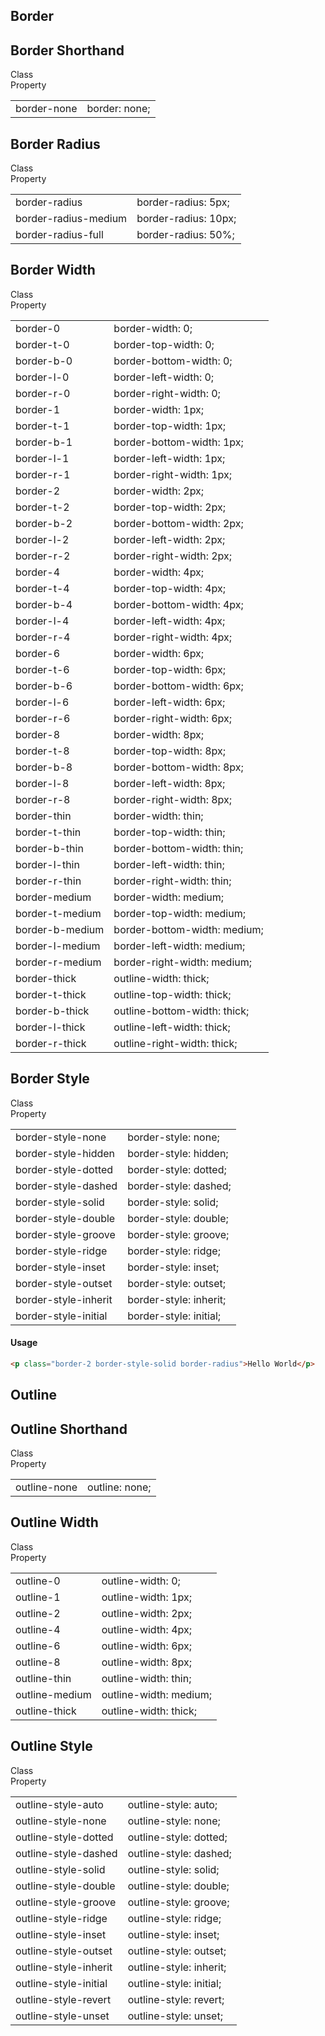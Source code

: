 ## Border

## Border Shorthand

<table class="h-auto">
  <div class="table-head">
    <div class="font-bld">Class</div>
    <div class="font-bld">Property</div>
  </div>
<tr>
<td>border-none</td>
<td>border: none;</td>
</tr>
</table>

## Border Radius

<table class="h-auto">
  <div class="table-head">
    <div class="font-bld">Class</div>
    <div class="font-bld">Property</div>
  </div>
<tr>
<td>border-radius</td>
<td>border-radius: 5px;</td>
</tr>
<tr>
<td>border-radius-medium</td>
<td>border-radius: 10px;</td>
</tr>
<tr>
<td>border-radius-full</td>
<td>border-radius: 50%;</td>
</tr>
</table>

## Border Width

<table>
  <div class="table-head">
    <div class="font-bld">Class</div>
    <div class="font-bld">Property</div>
  </div>
<tr>
<td>border-0</td>
<td>border-width: 0;</td>
</tr>
<tr>
<td>border-t-0</td>
<td>border-top-width: 0;</td>
</tr>
<tr>
<td>border-b-0</td>
<td>border-bottom-width: 0;</td>
</tr>
<tr>
<td>border-l-0</td>
<td>border-left-width: 0;</td>
</tr>
<tr>
<td>border-r-0</td>
<td>border-right-width: 0;</td>
</tr>
<tr>
<td>border-1</td>
<td>border-width: 1px;</td>
</tr>
<tr>
<td>border-t-1</td>
<td>border-top-width: 1px;</td>
</tr>
<tr>
<td>border-b-1</td>
<td>border-bottom-width: 1px;</td>
</tr>
<tr>
<td>border-l-1</td>
<td>border-left-width: 1px;</td>
</tr>
<tr>
<td>border-r-1</td>
<td>border-right-width: 1px;</td>
</tr>
<tr>
<td>border-2</td>
<td>border-width: 2px;</td>
</tr>
<tr>
<td>border-t-2</td>
<td>border-top-width: 2px;</td>
</tr>
<tr>
<td>border-b-2</td>
<td>border-bottom-width: 2px;</td>
</tr>
<tr>
<td>border-l-2</td>
<td>border-left-width: 2px;</td>
</tr>
<tr>
<td>border-r-2</td>
<td>border-right-width: 2px;</td>
</tr>
<tr>
<td>border-4</td>
<td>border-width: 4px;</td>
</tr>
<tr>
<td>border-t-4</td>
<td>border-top-width: 4px;</td>
</tr>
<tr>
<td>border-b-4</td>
<td>border-bottom-width: 4px;</td>
</tr>
<tr>
<td>border-l-4</td>
<td>border-left-width: 4px;</td>
</tr>
<tr>
<td>border-r-4</td>
<td>border-right-width: 4px;</td>
</tr>
<tr>
<td>border-6</td>
<td>border-width: 6px;</td>
</tr>
<tr>
<td>border-t-6</td>
<td>border-top-width: 6px;</td>
</tr>
<tr>
<td>border-b-6</td>
<td>border-bottom-width: 6px;</td>
</tr>
<tr>
<td>border-l-6</td>
<td>border-left-width: 6px;</td>
</tr>
<tr>
<td>border-r-6</td>
<td>border-right-width: 6px;</td>
</tr>
<tr>
<td>border-8</td>
<td>border-width: 8px;</td>
</tr>
<tr>
<td>border-t-8</td>
<td>border-top-width: 8px;</td>
</tr>
<tr>
<td>border-b-8</td>
<td>border-bottom-width: 8px;</td>
</tr>
<tr>
<td>border-l-8</td>
<td>border-left-width: 8px;</td>
</tr>
<tr>
<td>border-r-8</td>
<td>border-right-width: 8px;</td>
</tr>
<tr>
<td>border-thin</td>
<td>border-width: thin;</td>
</tr>
<tr>
<td>border-t-thin</td>
<td>border-top-width: thin;</td>
</tr>
<tr>
<td>border-b-thin</td>
<td>border-bottom-width: thin;</td>
</tr>
<tr>
<td>border-l-thin</td>
<td>border-left-width: thin;</td>
</tr>
<tr>
<td>border-r-thin</td>
<td>border-right-width: thin;</td>
</tr>
<tr>
<td>border-medium</td>
<td>border-width: medium;</td>
</tr>
<tr>
<td>border-t-medium</td>
<td>border-top-width: medium;</td>
</tr>
<tr>
<td>border-b-medium</td>
<td>border-bottom-width: medium;</td>
</tr>
<tr>
<td>border-l-medium</td>
<td>border-left-width: medium;</td>
</tr>
<tr>
<td>border-r-medium</td>
<td>border-right-width: medium;</td>
</tr>
<tr>
<td>border-thick</td>
<td>outline-width: thick;</td>
</tr>
<tr>
<td>border-t-thick</td>
<td>outline-top-width: thick;</td>
</tr>
<tr>
<td>border-b-thick</td>
<td>outline-bottom-width: thick;</td>
</tr>
<tr>
<td>border-l-thick</td>
<td>outline-left-width: thick;</td>
</tr>
<tr>
<td>border-r-thick</td>
<td>outline-right-width: thick;</td>
</tr>
</table>

## Border Style

<table>
  <div class="table-head">
    <div class="font-bld">Class</div>
    <div class="font-bld">Property</div>
  </div>
<tr>
<td>border-style-none</td>
<td>border-style: none;</td>
</tr>
<tr>
<td>border-style-hidden</td>
<td>border-style: hidden;</td>
</tr>
<tr>
<td>border-style-dotted</td>
<td>border-style: dotted;</td>
</tr>
<tr>
<td>border-style-dashed</td>
<td>border-style: dashed;</td>
</tr>
<tr>
<td>border-style-solid</td>
<td>border-style: solid;</td>
</tr>
<tr>
<td>border-style-double</td>
<td>border-style: double;</td>
</tr>
<tr>
<td>border-style-groove</td>
<td>border-style: groove;</td>
</tr>
<tr>
<td>border-style-ridge</td>
<td>border-style: ridge;</td>
</tr>
<tr>
<td>border-style-inset</td>
<td>border-style: inset;</td>
</tr>
<tr>
<td>border-style-outset</td>
<td>border-style: outset;</td>
</tr>
<tr>
<td>border-style-inherit</td>
<td>border-style: inherit;</td>
</tr>
<tr>
<td>border-style-initial</td>
<td>border-style: initial;</td>
</tr>
</table>

#### Usage

```html
<p class="border-2 border-style-solid border-radius">Hello World</p>
```

## Outline

## Outline Shorthand

<table class="h-auto">
  <div class="table-head">
    <div class="font-bld">Class</div>
    <div class="font-bld">Property</div>
  </div>
<tr>
<td>outline-none</td>
<td>outline: none;</td>
</tr>
</table>

## Outline Width

<table class="h-auto">
  <div class="table-head">
    <div class="font-bld">Class</div>
    <div class="font-bld">Property</div>
  </div>
<tr>
<td>outline-0</td>
<td>outline-width: 0;</td>
</tr>
<tr>
<td>outline-1</td>
<td>outline-width: 1px;</td>
</tr>
<tr>
<td>outline-2</td>
<td>outline-width: 2px;</td>
</tr>
<tr>
<td>outline-4</td>
<td>outline-width: 4px;</td>
</tr>
<tr>
<td>outline-6</td>
<td>outline-width: 6px;</td>
</tr>
<tr>
<td>outline-8</td>
<td>outline-width: 8px;</td>
</tr>
<tr>
<td>outline-thin</td>
<td>outline-width: thin;</td>
</tr>
<tr>
<td>outline-medium</td>
<td>outline-width: medium;</td>
</tr>
<tr>
<td>outline-thick</td>
<td>outline-width: thick;</td>
</tr>
</table>

## Outline Style

<table>
  <div class="table-head">
    <div class="font-bld">Class</div>
    <div class="font-bld">Property</div>
  </div>
<tr>
<td>outline-style-auto</td>
<td>outline-style: auto;</td>
</tr>
<tr>
<td>outline-style-none</td>
<td>outline-style: none;</td>
</tr>
<tr>
<td>outline-style-dotted</td>
<td>outline-style: dotted;</td>
</tr>
<tr>
<td>outline-style-dashed</td>
<td>outline-style: dashed;</td>
</tr>
<tr>
<td>outline-style-solid</td>
<td>outline-style: solid;</td>
</tr>
<tr>
<td>outline-style-double</td>
<td>outline-style: double;</td>
</tr>
<tr>
<td>outline-style-groove</td>
<td>outline-style: groove;</td>
</tr>
<tr>
<td>outline-style-ridge</td>
<td>outline-style: ridge;</td>
</tr>
<tr>
<td>outline-style-inset</td>
<td>outline-style: inset;</td>
</tr>
<tr>
<td>outline-style-outset</td>
<td>outline-style: outset;</td>
</tr>
<tr>
<td>outline-style-inherit</td>
<td>outline-style: inherit;</td>
</tr>
<tr>
<td>outline-style-initial</td>
<td>outline-style: initial;</td>
</tr>
<tr>
<td>outline-style-revert</td>
<td>outline-style: revert;</td>
</tr>
<tr>
<td>outline-style-unset</td>
<td>outline-style: unset;</td>
</tr>
</table>
